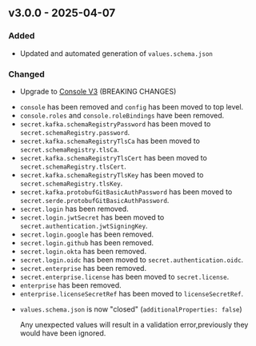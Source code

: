 ## v3.0.0 - 2025-04-07
### Added
* Updated and automated generation of `values.schema.json`
### Changed
* Upgrade to [Console V3](https://docs.redpanda.com/beta/upgrade/migrate/console-v3/) (BREAKING CHANGES)

- `console` has been removed and `config` has been moved to top level.
- `console.roles` and `console.roleBindings` have been removed.
- `secret.kafka.schemaRegistryPassword` has been moved to `secret.schemaRegistry.password`.
- `secret.kafka.schemaRegistryTlsCa` has been moved to `secret.schemaRegistry.tlsCa`.
- `secret.kafka.schemaRegistryTlsCert` has been moved to `secret.schemaRegistry.tlsCert`.
- `secret.kafka.schemaRegistryTlsKey` has been moved to `secret.schemaRegistry.tlsKey`.
- `secret.kafka.protobufGitBasicAuthPassword` has been moved to `secret.serde.protobufGitBasicAuthPassword`.
- `secret.login` has been removed.
- `secret.login.jwtSecret` has been moved to `secret.authentication.jwtSigningKey`.
- `secret.login.google` has been removed.
- `secret.login.github` has been removed.
- `secret.login.okta` has been removed.
- `secret.login.oidc` has been moved to `secret.authentication.oidc`.
- `secret.enterprise` has been removed.
- `secret.enterprise.license` has been moved to `secret.license`.
- `enterprise` has been removed.
- `enterprise.licenseSecretRef` has been moved to `licenseSecretRef`.
* `values.schema.json` is now "closed" (`additionalProperties: false`)

  Any unexpected values will result in a validation error,previously they would
  have been ignored.
